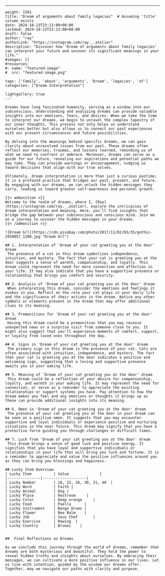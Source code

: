 ---
    weight: 1591
    title: "Dream of arguments about family legacies"  # Assuming 'title' column exists
    date: 2024-10-13T23:13:00+08:00
    lastmod: 2024-10-13T23:13:00+08:00
    draft: false
    author: "ray"
    authorLink: "https://instagram.com/ray._.atelier"
    description: "Discover how 'Dream of arguments about family legacies' can interpret your future and uncover its significant meanings in your life."
    #images: []
    #resources:
    #- name: "featured-image"
    #  src: "featured-image.png"
    
    tags: ['family', 'about', 'arguments', 'Dream', 'legacies', 'of']
    categories: ["Dream Interpretation"]
    
    lightgallery: true
    ---
    
    Dreams have long fascinated humanity, serving as a window into our subconscious. Understanding and analyzing dreams can provide valuable insights into our emotions, fears, and desires. When we take the time to interpret our dreams, we begin to unravel the complex tapestry of our inner thoughts. This process not only helps us understand ourselves better but also allows us to connect our past experiences with our present circumstances and future possibilities.
    
    By delving into the meanings behind specific dreams, we can gain clarity about unresolved issues from our past. These dreams often reflect our memories, traumas, and lessons learned, reminding us of what we need to confront or embrace. Moreover, dreams can serve as a guide for our future, revealing our aspirations and potential paths we may take. They can provide warnings or encouragement, nudging us toward decisions that align with our true selves.
    
    Ultimately, dream interpretation is more than just a curious pastime; it is a profound practice that bridges our past, present, and future. By engaging with our dreams, we can unlock the hidden messages they carry, leading us toward greater self-awareness and personal growth.
    
    {{< admonition >}}
    Welcome to the realm of dreams, where I, [Ray](https://instagram.com/ray._.atelier), explore the intricacies of dream interpretation and meaning. Here, you’ll find insights that bridge the gap between your subconscious and conscious mind. Join me on a journey to uncover the hidden messages in your dreams.
    {{< /admonition >}}
    
    ![Dream Grl](https://cdn.pixabay.com/photo/2017/11/02/03/35/gothic-2910057_1280.jpg "Dream Grl")
    
    ## 1. Interpretation of 'Dream of your cat greeting you at the door' dream
     The presence of a cat in this dream symbolizes independence, intuition, and mystery. The fact that your cat is greeting you at the door suggests a sense of warmth, companionship, and loyalty. This dream could represent the need for more connection and affection in your life. It may also indicate that you have a supportive presence or relationship that brings you comfort and security.
    
    ## 2. Analysis of 'Dream of your cat greeting you at the door' dream
     When interpreting this dream, consider the emotions and feelings it evokes in you. Reflect on the role your cat plays in your daily life and the significance of their actions in the dream. Notice any other symbols or elements present in the dream that may offer additional clues to its meaning.
    
    ## 3. Premonitions for 'Dream of your cat greeting you at the door' dream
     Having this dream could be a premonition that you may receive unexpected news or a surprise visit from someone close to you. It might also suggest that you'll experience moments of comfort, support, or loyalty from loved ones throughout the day.
    
    ## 4. Signs in 'Dream of your cat greeting you at the door' dream
     The primary sign in this dream is the presence of your cat. Cats are often associated with intuition, independence, and mystery. The fact that your cat is greeting you at the door indicates a positive and welcoming sign, suggesting that a loving and supportive presence awaits you in your waking life.
    
    ## 5. Meaning of 'Dream of your cat greeting you at the door' dream
     This dream could be a reflection of your desire for companionship, loyalty, and warmth in your waking life. It may represent the need for connection, or serve as a reminder to appreciate the existing relationships or support systems you have. Pay attention to how the dream makes you feel and any emotions or thoughts it brings up as these can provide additional insights into its meaning.
    
    ## 6. Omen in 'Dream of your cat greeting you at the door' dream
     The presence of your cat greeting you at the door in your dream can be seen as a positive omen. It suggests that you may encounter supportive and loyal individuals or experience positive and nurturing situations in the near future. This dream may signify that you have a protective force guiding you through challenges or difficult times.
    
    ## 7. Luck from 'Dream of your cat greeting you at the door' dream
     This dream brings a sense of good luck and positive energy. It signifies that you have loyal and supportive individuals or relationships in your life that will bring you luck and fortune. It is a reminder to appreciate and value the positive influences around you as they can bring you blessings and happiness.
    
    ## Lucky Item Overview
    | Lucky Item          | Value              |
    |---------------|--------------------|
    | Lucky Number        | 18, 22, 26, 30, 31, 40  |
    | Lucky Word          | Faith |
    | Lucky Animal        | Dog |
    | Lucky Place         | Restroom     |
    | Lucky Color         | Deep orange     |
    | Lucky Food          | Paella      |
    | Lucky Instrument    | Bongo Drums |
    | Lucky Flower        | Bee Balm    |
    | Lucky Job           | Sous Chef       |
    | Lucky Exercise      | Rowing  |
    | Lucky Country       | Brunei    |
    
    
    ##  Final Reflections on Dreams
    
    As we conclude this journey through the world of dreams, remember that dreams are both mysterious and beautiful. They hold the power to reveal hidden truths and insights about ourselves. By embracing their messages, we can cultivate a more positive influence in our lives. Let us live with intention, guided by the wisdom our dreams offer. Together, may we navigate our paths with clarity and purpose.
    